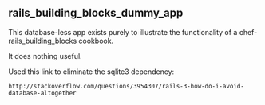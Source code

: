 rails_building_blocks_dummy_app
-------------------------------

This database-less app exists purely to illustrate the functionality of
a chef-rails_building_blocks cookbook.

It does nothing useful.

Used this link to eliminate the sqlite3 dependency:

    http://stackoverflow.com/questions/3954307/rails-3-how-do-i-avoid-database-altogether


  
